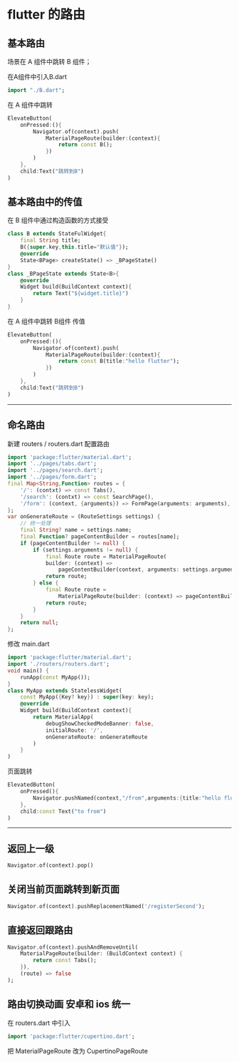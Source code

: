 # flutter 的路由

## 基本路由

场景在 A 组件中跳转 B 组件；

在A组件中引入B.dart

```dart
import "./B.dart";
```

在 A 组件中跳转

```dart
ElevateButton(
	onPressed:(){
        Navigator.of(context).push(
        	MaterialPageRoute(builder:(context){
                return const B();
            })
        )
    },
    child:Text("跳转到B")
)
```



## 基本路由中的传值

在 B 组件中通过构造函数的方式接受

```dart
class B extends StateFulWidget{
    final String title;
    B({super.key,this.title="默认值"});
    @override
	State<BPage> createState() => _BPageState()
}
class _BPageState extends State<B>{
    @override
	Widget build(BuildContext context){
        return Text("${widget.title}")
    }
}

```

在 A 组件中跳转 B组件 传值

```dart
ElevateButton(
	onPressed:(){
        Navigator.of(context).push(
        	MaterialPageRoute(builder:(context){
                return const B(title:"hello flutter");
            })
        )
    },
    child:Text("跳转到B")
)
```

---

## 命名路由

新建 routers / routers.dart 配置路由

```dart
import 'package:flutter/material.dart';
import '../pages/tabs.dart';
import '../pages/search.dart';
import '../pages/form.dart';
final Map<String,Function> routes = {
    '/': (contxt) => const Tabs(),
    '/search': (contxt) => const SearchPage(),
    '/form': (context, {arguments}) => FormPage(arguments: arguments),
};
var onGenerateRoute = (RouteSettings settings) {
	// 统一处理
	final String? name = settings.name;
	final Function? pageContentBuilder = routes[name];
	if (pageContentBuilder != null) {
        if (settings.arguments != null) {
            final Route route = MaterialPageRoute(
            builder: (context) =>
                pageContentBuilder(context, arguments: settings.arguments));
            return route;
        } else {
            final Route route =
                MaterialPageRoute(builder: (context) => pageContentBuilder(context));
            return route;
        }
	}
	return null;
};
```

修改 main.dart

```dart
import 'package:flutter/material.dart';
import './routers/routers.dart';
void main() {
	runApp(const MyApp());
}
class MyApp extends StatelessWidget(
	const MyApp({Key? key}) : super(key: key);
	@override
    Widget build(BuildContext context){
        return MaterialApp(
        	debugShowCheckedModeBanner: false,
            initialRoute: '/',
			onGenerateRoute: onGenerateRoute
        )
    }
)
```

页面跳转

```dart
ElevatedButton(
	onPressed(){
        Navigator.pushNamed(context,"/from",arguments:{title:"hello flutter"})
    },
    child:const Text("to from")
)
```

---

## 返回上一级

```dart
Navigator.of(context).pop()
```

## 关闭当前页面跳转到新页面

```dart
Navigator.of(context).pushReplacementNamed('/registerSecond');
```

## 直接返回跟路由

```dart
Navigator.of(context).pushAndRemoveUntil(
	MaterialPageRoute(builder: (BuildContext context) {
		return const Tabs();
	}), 
    (route) => false
);
```

## 路由切换动画 安卓和 ios 统一

在 routers.dart 中引入

```dart
import 'package:flutter/cupertino.dart';
```

把 MaterialPageRoute 改为 CupertinoPageRoute



